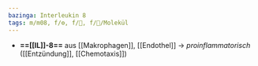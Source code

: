 ```yaml
---
bazinga: Interleukin 8
tags: m/m08, f/⚙️, f/🦠, f/🧪/Molekül
---
```

- **==[[IL]]-8==** aus [[Makrophagen]], [[Endothel]] → *proinflammatorisch* ([[Entzündung]], [[Chemotaxis]])